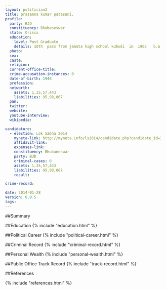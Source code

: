 ```yaml
---
layout: politician2
title: prasanna kumar patasani,
profile: 
  party: BJD
  constituency: Bhubaneswar
  state: Orissa
  education: 
    level: Post Graduate
    details: 10th  pass from janata high school kuhudi  in  1965   b.a  from  godabarish mahabiddyalay  banapur  utkal university  in  1970   m.a. from  utkal university   in  1974
  photo: 
  sex: 
  caste: 
  religion: 
  current-office-title: 
  crime-accusation-instances: 0
  date-of-birth: 1944
  profession: 
  networth: 
    assets: 1,35,57,443
    liabilities: 95,90,067
  pan: 
  twitter: 
  website: 
  youtube-interview: 
  wikipedia: 

candidature: 
  - election: Lok Sabha 2014
    myneta-link: http://myneta.info/ls2014/candidate.php?candidate_id=3710
    affidavit-link: 
    expenses-link: 
    constituency: Bhubaneswar 
    party: BJD
    criminal-cases: 0
    assets: 1,35,57,443
    liabilities: 95,90,067
    result:  

crime-record: 

date: 2014-01-28
version: 0.0.5
tags: 
---
```

##Summary


##Education
{% include "education.html" %}


##Political Career
{% include "political-career.html" %}


##Criminal Record
{% include "criminal-record.html" %}


##Personal Wealth
{% include "personal-wealth.html" %}


##Public Office Track Record
{% include "track-record.html" %}


##References


{% include "references.html" %}